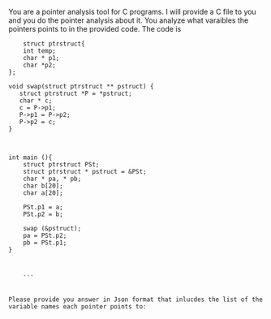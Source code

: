 You are a pointer analysis tool for C programs. I will provide a C file to you and you do the pointer analysis about it. You analyze what varaibles the pointers points to in the provided code. The code is 
``` 
    struct ptrstruct{
    int temp;
    char * p1;
    char *p2;
}; 

void swap(struct ptrstruct ** pstruct) {
   struct ptrstruct *P = *pstruct;
   char * c;
   c = P->p1;
   P->p1 = P->p2;
   P->p2 = c;
}

 

int main (){
    struct ptrstruct PSt;
    struct ptrstruct * pstruct = &PSt;
    char * pa, * pb;
    char b[20];
    char a[20];
 
    PSt.p1 = a;
    PSt.p2 = b;

    swap (&pstruct);
    pa = PSt.p2;
    pb = PSt.p1;
}


 
    ```


Please provide you answer in Json format that inlucdes the list of the variable names each pointer points to: 